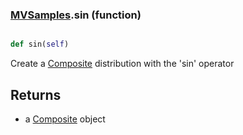 ### [MVSamples](MVSamples.md).sin (function)


```py

def sin(self)

```



Create a [Composite](Composite.md) distribution with the 'sin' operator

Returns
-----------
* a [Composite](Composite.md) object

